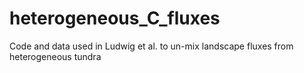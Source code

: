 # heterogeneous_C_fluxes
Code and data used in Ludwig et al. to un-mix landscape fluxes from heterogeneous tundra
